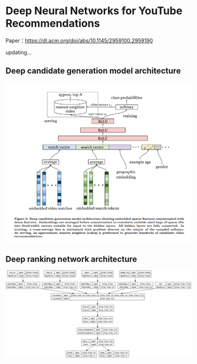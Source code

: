 # Deep Neural Networks for YouTube Recommendations

Paper：https://dl.acm.org/doi/abs/10.1145/2959100.2959190

updating...

## Deep candidate generation model architecture

![alt text](./res/recall.png)

## Deep ranking network architecture

![alt text](./res/multi_input_output_ranking.png)


